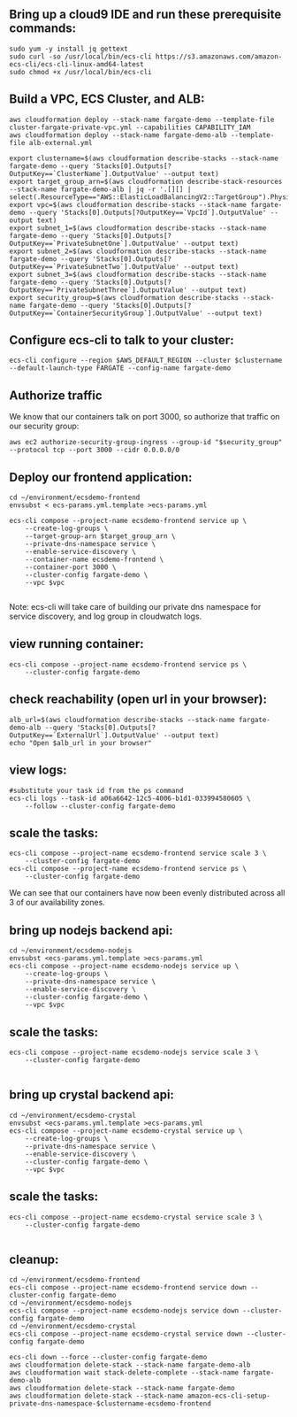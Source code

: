 ## Bring up a cloud9 IDE and run these prerequisite commands:
```
sudo yum -y install jq gettext
sudo curl -so /usr/local/bin/ecs-cli https://s3.amazonaws.com/amazon-ecs-cli/ecs-cli-linux-amd64-latest
sudo chmod +x /usr/local/bin/ecs-cli
```

## Build a VPC, ECS Cluster, and ALB:
```
aws cloudformation deploy --stack-name fargate-demo --template-file cluster-fargate-private-vpc.yml --capabilities CAPABILITY_IAM
aws cloudformation deploy --stack-name fargate-demo-alb --template-file alb-external.yml

export clustername=$(aws cloudformation describe-stacks --stack-name fargate-demo --query 'Stacks[0].Outputs[?OutputKey==`ClusterName`].OutputValue' --output text)
export target_group_arn=$(aws cloudformation describe-stack-resources --stack-name fargate-demo-alb | jq -r '.[][] | select(.ResourceType=="AWS::ElasticLoadBalancingV2::TargetGroup").PhysicalResourceId')
export vpc=$(aws cloudformation describe-stacks --stack-name fargate-demo --query 'Stacks[0].Outputs[?OutputKey==`VpcId`].OutputValue' --output text)
export subnet_1=$(aws cloudformation describe-stacks --stack-name fargate-demo --query 'Stacks[0].Outputs[?OutputKey==`PrivateSubnetOne`].OutputValue' --output text)
export subnet_2=$(aws cloudformation describe-stacks --stack-name fargate-demo --query 'Stacks[0].Outputs[?OutputKey==`PrivateSubnetTwo`].OutputValue' --output text)
export subnet_3=$(aws cloudformation describe-stacks --stack-name fargate-demo --query 'Stacks[0].Outputs[?OutputKey==`PrivateSubnetThree`].OutputValue' --output text)
export security_group=$(aws cloudformation describe-stacks --stack-name fargate-demo --query 'Stacks[0].Outputs[?OutputKey==`ContainerSecurityGroup`].OutputValue' --output text)
```

## Configure ecs-cli to talk to your cluster:
```
ecs-cli configure --region $AWS_DEFAULT_REGION --cluster $clustername --default-launch-type FARGATE --config-name fargate-demo
```

## Authorize traffic
We know that our containers talk on port 3000, so authorize that traffic on our security group:
```
aws ec2 authorize-security-group-ingress --group-id "$security_group" --protocol tcp --port 3000 --cidr 0.0.0.0/0
```

## Deploy our frontend application:
```
cd ~/environment/ecsdemo-frontend
envsubst < ecs-params.yml.template >ecs-params.yml

ecs-cli compose --project-name ecsdemo-frontend service up \
    --create-log-groups \
    --target-group-arn $target_group_arn \
    --private-dns-namespace service \
    --enable-service-discovery \
    --container-name ecsdemo-frontend \
    --container-port 3000 \
    --cluster-config fargate-demo \
    --vpc $vpc
    
```
Note: ecs-cli will take care of building our private dns namespace for service discovery,
and log group in cloudwatch logs.

## view running container:
```
ecs-cli compose --project-name ecsdemo-frontend service ps \
    --cluster-config fargate-demo
```

## check reachability (open url in your browser):
```
alb_url=$(aws cloudformation describe-stacks --stack-name fargate-demo-alb --query 'Stacks[0].Outputs[?OutputKey==`ExternalUrl`].OutputValue' --output text)
echo "Open $alb_url in your browser"
```

## view logs:
```
#substitute your task id from the ps command 
ecs-cli logs --task-id a06a6642-12c5-4006-b1d1-033994580605 \
    --follow --cluster-config fargate-demo
```

## scale the tasks:
```
ecs-cli compose --project-name ecsdemo-frontend service scale 3 \
    --cluster-config fargate-demo
ecs-cli compose --project-name ecsdemo-frontend service ps \
    --cluster-config fargate-demo
```
We can see that our containers have now been evenly distributed across all 3 of our
availability zones.

## bring up nodejs backend api:
```
cd ~/environment/ecsdemo-nodejs
envsubst <ecs-params.yml.template >ecs-params.yml
ecs-cli compose --project-name ecsdemo-nodejs service up \
    --create-log-groups \
    --private-dns-namespace service \
    --enable-service-discovery \
    --cluster-config fargate-demo \
    --vpc $vpc

```

## scale the tasks:
```
ecs-cli compose --project-name ecsdemo-nodejs service scale 3 \
    --cluster-config fargate-demo
    
```

## bring up crystal backend api:
```
cd ~/environment/ecsdemo-crystal
envsubst <ecs-params.yml.template >ecs-params.yml
ecs-cli compose --project-name ecsdemo-crystal service up \
    --create-log-groups \
    --private-dns-namespace service \
    --enable-service-discovery \
    --cluster-config fargate-demo \
    --vpc $vpc

```

## scale the tasks:
```
ecs-cli compose --project-name ecsdemo-crystal service scale 3 \
    --cluster-config fargate-demo
    
```

## cleanup:
```
cd ~/environment/ecsdemo-frontend
ecs-cli compose --project-name ecsdemo-frontend service down --cluster-config fargate-demo
cd ~/environment/ecsdemo-nodejs
ecs-cli compose --project-name ecsdemo-nodejs service down --cluster-config fargate-demo
cd ~/environment/ecsdemo-crystal
ecs-cli compose --project-name ecsdemo-crystal service down --cluster-config fargate-demo

ecs-cli down --force --cluster-config fargate-demo
aws cloudformation delete-stack --stack-name fargate-demo-alb
aws cloudformation wait stack-delete-complete --stack-name fargate-demo-alb
aws cloudformation delete-stack --stack-name fargate-demo
aws cloudformation delete-stack --stack-name amazon-ecs-cli-setup-private-dns-namespace-$clustername-ecsdemo-frontend
```


